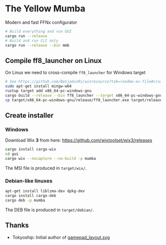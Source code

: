 # The Yellow Mumba

Modern and fast FFNx configurator

```sh
# Build everything and run GUI
cargo run --release
# Build and run CLI only
cargo run --release --bin mmb
```

## Compile ff8_launcher on Linux

On Linux we need to cross-compile `ff8_launcher` for Windows target

```sh
# See https://github.com/BenjaminRi/winresource?tab=readme-ov-file#cross-compiling-on-a-non-windows-os
sudo apt-get install mingw-w64
rustup target add x86_64-pc-windows-gnu
cargo build --release --bin ff8_launcher --target x86_64-pc-windows-gnu
cp target/x86_64-pc-windows-gnu/release/ff8_launcher.exe target/release/
```

## Create installer

### Windows

Download Wix **3** from here: https://github.com/wixtoolset/wix3/releases

```sh
cargo install cargo-wix
cd gui
cargo wix --nocapture --no-build -p mumba
```

The MSI file is produced in `target/wix/`.

### Debian-like linuxes

```sh
apt-get install liblzma-dev dpkg-dev
cargo install cargo-deb
cargo deb -p mumba
```

The DEB file is produced in `target/debian/`.

## Thanks

- Tokyoship: Initial author of [gamepad_layout.svg](https://commons.wikimedia.org/w/index.php?title=File:Dualshock_4_Layout.svg&oldid=769091332)
